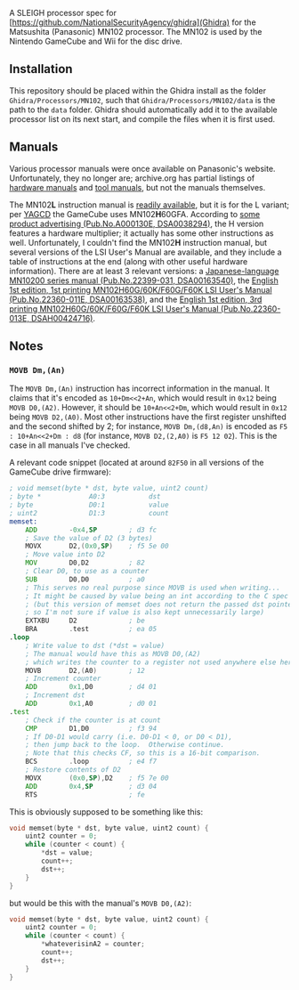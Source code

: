 A SLEIGH processor spec for [https://github.com/NationalSecurityAgency/ghidra](Ghidra) for the Matsushita (Panasonic) MN102 processor.  The MN102 is used by the Nintendo GameCube and Wii for the disc drive.

## Installation

This repository should be placed within the Ghidra install as the folder `Ghidra/Processors/MN102`, such that `Ghidra/Processors/MN102/data` is the path to the `data` folder.  Ghidra should automatically add it to the available processor list on its next start, and compile the files when it is first used.

## Manuals

Various processor manuals were once available on Panasonic's website.  Unfortunately, they no longer are; archive.org has partial listings of [hardware manuals](https://web.archive.org/web/20011020080306/http://www.semicon.panasonic.co.jp:80/cgi-bin/micom/manual_d/dwld_products.cgi?email=general&series=MN102H00&s_name=MN102H&mode=general&lang=english&type=hard) and [tool manuals](https://web.archive.org/web/20011020075750/http://www.semicon.panasonic.co.jp:80/cgi-bin/micom/manual_d/dwld_products.cgi?email=general&series=MN102H00&s_name=MN102H&mode=general&lang=english&type=tool), but not the manuals themselves.

The MN102**L** instruction manual is [readily available](http://hitmen.c02.at/files/docs/gc/12250-030e.pdf "MD5: 0219bb3c4efb30aa29351fce0e607b01e; SHA-512: 617b3b2025c1eac51796f685ac9f932ed48f85a3a1197e2108bc3dab9937b9ceb4c39cd10dcde24ec727643fa2dc458a37f4e43e28ca0d3dd95e1321a583d1d3"), but it is for the L variant; per [YAGCD](http://hitmen.c02.at/files/yagcd/yagcd/chap5.html#sec5.7.4) the GameCube uses MN102**H**60GFA.  According to [some product advertising (Pub.No.A000130E, DSA0038294)](https://www.datasheetarchive.com/pdf/download.php?id=7f495d85946b293cc511466b51257a8f2a7523 "MD5: 568235060e006347c75fde79849165cf; SHA-512: c9609630a5de0a56fb2dab7949157cdaa5a2bdf409eafc22d75b3f24344077ef181b7736c0ec093a3c2643788eca8a5a91a85ce3fe57b51afd3fcf6dfe0fce64"), the H version features a hardware multiplier; it actually has some other instructions as well.  Unfortunately, I couldn't find the MN102**H** instruction manual, but several versions of the LSI User's Manual are available, and they include a table of instructions at the end (along with other useful hardware information).  There are at least 3 relevant versions: a [Japanese-language MN10200 series manual (Pub.No.22399-031,  DSA00163540)](https://www.datasheetarchive.com/pdf/download.php?id=b71bc2f3557d4262221f932c55e9f628886b5d "MD5: 1d6e6f090323b08ba1ba6ea689b55f79; SHA-512: b1a98a4f4cfe32990e51c92dbdc38a198ff362dd95bf8feeaab9ff99d4c5458b0bc5b6251fc5350f8656c0d28d29928a9dc2d9be75f6dfc6f4bda55416bdf715"), the [English 1st edition, 1st printing MN102H60G/60K/F60G/F60K LSI User's Manual (Pub.No.22360-011E, DSA00163538)](https://www.datasheetarchive.com/pdf/download.php?id=774b216252be90158be73a949901c252f8878b "MD5: 8547ae70dc805a945e1ac66365700102; SHA-512: cc43ef1e8a174897c103efcd163571f9bb336605c79dbc70f175146121870e3563a753f4e03796f4d88a0a456d85de3114a1c9a0f742f702285934877f24fe03"), and the [English 1st edition, 3rd printing MN102H60G/60K/F60G/F60K LSI User's Manual (Pub.No.22360-013E, DSAH00424716)](https://www.datasheetarchive.com/pdf/download.php?id=c1e2428d529ca2ee89bc232235fd6b988d3ef9 "MD5: 199e73f4d9af63b1041433bd2b2c8492; SHA-512: aa40f59b0ab8c72c823ef6bd8505dc8caaf6052669420ae595281f7cff356534caf683ab170ef14ca6736c72530b0942d37db571137581c2beab0704b8d75f71").

## Notes
### `MOVB Dm,(An)`

The `MOVB Dm,(An)` instruction has incorrect information in the manual.  It claims that it's encoded as `10+Dm<<2+An`, which would result in `0x12` being `MOVB D0,(A2)`.  However, it should be `10+An<<2+Dm`, which would result in `0x12` being `MOVB D2,(A0)`.  Most other instructions have the first register unshifted and the second shifted by 2; for instance, `MOVB Dm,(d8,An)` is encoded as `F5 : 10+An<<2+Dm : d8` (for instance, `MOVB D2,(2,A0)` is `F5 12 02`).  This is the case in all manuals I've checked.

A relevant code snippet (located at around `82F50` in all versions of the GameCube drive firmware):

```asm
; void memset(byte * dst, byte value, uint2 count)
; byte *            A0:3           dst
; byte              D0:1           value
; uint2             D1:3           count
memset:
	ADD        -0x4,SP        ; d3 fc
	; Save the value of D2 (3 bytes)
	MOVX       D2,(0x0,SP)    ; f5 5e 00
	; Move value into D2
	MOV        D0,D2          ; 82
	; Clear D0, to use as a counter
	SUB        D0,D0          ; a0
	; This serves no real purpose since MOVB is used when writing...
	; It might be caused by value being an int according to the C spec
	; (but this version of memset does not return the passed dst pointer,
	; so I'm not sure if value is also kept unnecessarily large)
	EXTXBU     D2             ; be
	BRA        .test          ; ea 05
.loop
	; Write value to dst (*dst = value)
	; The manual would have this as MOVB D0,(A2)
	; which writes the counter to a register not used anywhere else here
	MOVB       D2,(A0)        ; 12
	; Increment counter
	ADD        0x1,D0         ; d4 01
	; Increment dst
	ADD        0x1,A0         ; d0 01
.test
	; Check if the counter is at count
	CMP        D1,D0          ; f3 94
	; If D0-D1 would carry (i.e. D0-D1 < 0, or D0 < D1),
	; then jump back to the loop.  Otherwise continue.
	; Note that this checks CF, so this is a 16-bit comparison.
	BCS        .loop          ; e4 f7
	; Restore contents of D2
	MOVX       (0x0,SP),D2    ; f5 7e 00
	ADD        0x4,SP         ; d3 04
	RTS                       ; fe
```

This is obviously supposed to be something like this:

```C
void memset(byte * dst, byte value, uint2 count) {
	uint2 counter = 0;
	while (counter < count) {
		*dst = value;
		count++;
		dst++;
	}
}
```

but would be this with the manual's `MOVB D0,(A2)`:

```C
void memset(byte * dst, byte value, uint2 count) {
	uint2 counter = 0;
	while (counter < count) {
		*whateverisinA2 = counter;
		count++;
		dst++;
	}
}
```